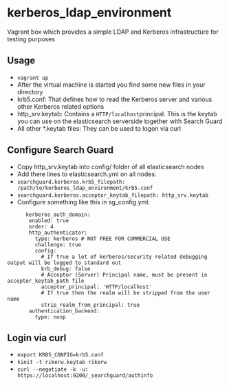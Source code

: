 # kerberos_ldap_environment
Vagrant box which provides a simple LDAP and Kerberos infrastructure for testing purposes

## Usage
* ``vagrant up``
* After the virtual machine is started you find some new files in your directory
 * krb5.conf: That defines how to read the Kerberos server and various other Kerberos related options
 * http_srv.keytab: Contains a ``HTTP/localhost``principal. This is the keytab you can use on the elasticsearch serverside together with Search Guard
 * All other *.keytab files: They can be used to logon via curl

## Configure Search Guard
* Copy http_srv.keytab into config/ folder of all elasticsearch nodes
* Add there lines to elasticsearch.yml on all nodes:
 * ``searchguard.kerberos.krb5_filepath: /path/to/kerberos_ldap_environment/krb5.conf``
 * ``searchguard.kerberos.acceptor_keytab_filepath: http_srv.keytab``
* Configure something like this in sg_config.yml:
 
 ```
       kerberos_auth_domain: 
        enabled: true
        order: 4
        http_authenticator:
          type: kerberos # NOT FREE FOR COMMERCIAL USE
          challenge: true
          config:
            # If true a lot of kerberos/security related debugging output will be logged to standard out
            krb_debug: false
            # Acceptor (Server) Principal name, must be present in acceptor_keytab_path file
            acceptor_principal: 'HTTP/localhost'
            # If true then the realm will be stripped from the user name
            strip_realm_from_principal: true
        authentication_backend:
          type: noop
 ```

## Login via curl
* ``export KRB5_CONFIG=krb5.conf``
* ``kinit -t rikerw.keytab rikerw``
* ``curl --negotiate -k -u: https://localhost:9200/_searchguard/authinfo``
